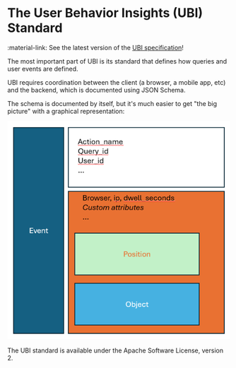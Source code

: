 # The User Behavior Insights (UBI) Standard

:material-link: See the latest version of the [UBI specification](https://www.github.com/o19s/ubi)!

The most important part of UBI is its standard that defines how queries and user events are defined.

UBI requires coordination between the client (a browser, a mobile app, etc) and the backend, which is documented using JSON Schema.

The schema is documented by itself, but it's much easier to get "the big picture" with a graphical representation:

![ubi](img/UBI_diagram.png)

The UBI standard is available under the Apache Software License, version 2. 
